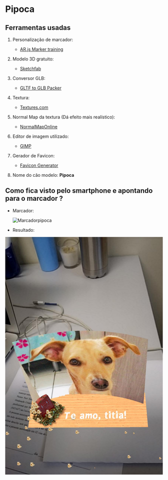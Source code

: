 # Pipoca

## Ferramentas usadas

1. Personalização de marcador:

    - [AR.js Marker training](https://jeromeetienne.github.io/AR.js/three.js/examples/marker-training/examples/generator.html)

2. Modelo 3D gratuito:
    - [Sketchfab](https://sketchfab.com/)

3. Conversor GLB:

    - [GLTF to GLB Packer](https://glb-packer.glitch.me/)

4. Textura:
    - [Textures.com](https://www.textures.com/)

5. Normal Map da textura (Dá efeito mais realístico):
    - [NormalMapOnline](https://cpetry.github.io/NormalMap-Online/)

6. Editor de imagem utilizado:
    - [GIMP](https://www.gimp.org/)

7. Gerador de Favicon:
    - [Favicon Generator](https://realfavicongenerator.net/)

8. Nome do cão modelo: **Pipoca**

## Como fica visto pelo smartphone e apontando para o marcador ?

- Marcador:

    ![Marcadorpipoca](marker/marker.png)

- Resultado:

![Exemplo](assets/example.jpeg)